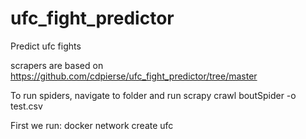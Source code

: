 # ufc_fight_predictor
Predict ufc fights

scrapers are based on https://github.com/cdpierse/ufc_fight_predictor/tree/master

To run spiders, navigate to folder and run
scrapy crawl boutSpider -o test.csv

First we run:
docker network create ufc